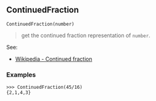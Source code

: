 ## ContinuedFraction

```
ContinuedFraction(number)
```
 
> get the continued fraction representation of `number`.


See:  
* [Wikipedia - Continued fraction](http://en.wikipedia.org/wiki/Continued_fraction)

### Examples 
```
>>> ContinuedFraction(45/16)
{2,1,4,3}
```